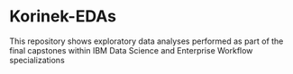 # Korinek-EDAs
This repository shows exploratory data analyses performed as part of the final capstones within IBM Data Science and Enterprise Workflow specializations
